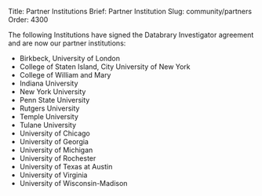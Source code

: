 Title: Partner Institutions
Brief: Partner Institution
Slug: community/partners
Order: 4300

The following Institutions have signed the Databrary Investigator agreement and are now our partner institutions:

* Birkbeck, University of London
* College of Staten Island, City University of New York
* College of William and Mary
* Indiana University
* New York University
* Penn State University
* Rutgers University
* Temple University
* Tulane University
* University of Chicago
* University of Georgia
* University of Michigan 
* University of Rochester
* University of Texas at Austin
* University of Virginia
* University of Wisconsin-Madison
